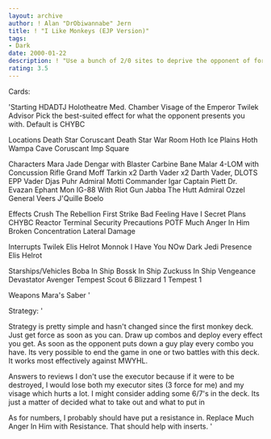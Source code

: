 ```yaml
---
layout: archive
author: ! Alan "DrObiwannabe" Jern
title: ! "I Like Monkeys (EJP Version)"
tags:
- Dark
date: 2000-01-22
description: ! "Use a bunch of 2/0 sites to deprive the opponent of force, loads of counter-effects, beatdown."
rating: 3.5
---
```

Cards: 

'Starting
HDADTJ
Holotheatre
Med. Chamber
Visage of the Emperor
Twilek Advisor
Pick the best-suited effect for what the opponent presents you with. Default is CHYBC

Locations
Death Star
Coruscant
Death Star War Room
Hoth Ice Plains
Hoth Wampa Cave
Coruscant Imp Square

Characters
Mara Jade
Dengar with Blaster Carbine
Bane Malar
4-LOM with Concussion Rifle
Grand Moff Tarkin x2
Darth Vader x2
Darth Vader, DLOTS
EPP Vader
Djas Puhr
Admiral Motti
Commander Igar
Captain Piett
Dr. Evazan
Ephant Mon
IG-88 With Riot Gun
Jabba The Hutt
Admiral Ozzel
General Veers
J'Quille
Boelo

Effects
Crush The Rebellion
First Strike
Bad Feeling Have I
Secret Plans
CHYBC
Reactor Terminal
Security Precautions
POTF
Much Anger In Him
Broken Concentration
Lateral Damage

Interrupts
Twilek
Elis Helrot
Monnok
I Have You NOw
Dark Jedi Presence
Elis Helrot

Starships/Vehicles
Boba In Ship
Bossk In Ship
Zuckuss In Ship
Vengeance
Devastator
Avenger
Tempest Scout 6
Blizzard 1
Tempest 1

Weapons
Mara's Saber '

Strategy: '

Strategy is pretty simple and hasn't changed since the first monkey deck. Just get force as soon as you can. Draw up combos and deploy every effect you get. As soon as the opponent puts down a guy play every combo you have. Its very possible to end the game in one or two battles with this deck. It works most effectively against MWYHL.

Answers to reviews I don't use the executor because if it were to be destroyed, I would lose both my executor sites (3 force for me) and my visage which hurts a lot. I might consider adding some 6/7's in the deck. Its just a matter of decided what to take out and what to put in

As for numbers, I probably should have put a resistance in. Replace Much Anger In Him with Resistance. That should help with inserts. '